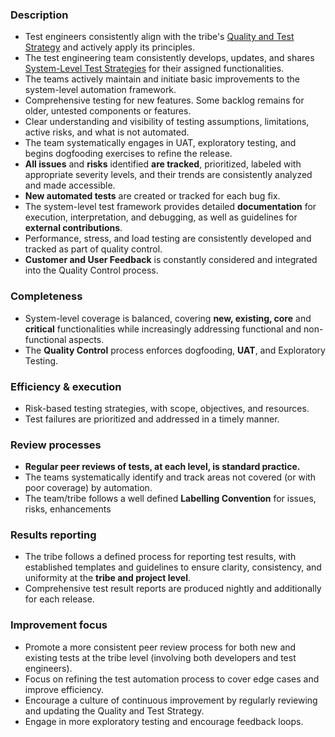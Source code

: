 ### Description

-   Test engineers consistently align with the tribe's [Quality and Test Strategy](../../../quality-strategy/resources/quality-strategy-template.md) and actively apply its principles.
-   The test engineering team consistently develops, updates, and shares [System-Level Test Strategies](../../../quality-strategy/resources/system-level-test-strategy-template.md) for their assigned functionalities.
-   The teams actively maintain and initiate basic improvements to the system-level automation framework.
-   Comprehensive testing for new features. Some backlog remains for older, untested components or features.
-   Clear understanding and visibility of testing assumptions, limitations, active risks, and what is not automated.
-   The team systematically engages in UAT, exploratory testing, and begins dogfooding exercises to refine the release.
-   **All issues** and **risks** identified **are tracked**, prioritized, labeled with appropriate severity levels, and their trends are consistently analyzed and made accessible.
-   **New automated tests** are created or tracked for each bug fix.
-   The system-level test framework provides detailed **documentation** for execution, interpretation, and debugging, as well as guidelines for **external contributions**.
-   Performance, stress, and load testing are consistently developed and tracked as part of quality control.
-   **Customer and User Feedback** is constantly considered and integrated into the Quality Control process.

### Completeness

-   System-level coverage is balanced, covering **new, existing, core** and **critical** functionalities while increasingly addressing functional and non-functional aspects.
-   The **Quality Control** process enforces dogfooding, **UAT**, and Exploratory Testing.

### Efficiency & execution

-   Risk-based testing strategies, with scope, objectives, and resources.
-   Test failures are prioritized and addressed in a timely manner.

### Review processes

-   **Regular peer reviews of tests, at each level, is standard practice.**
-   The teams systematically identify and track areas not covered (or with poor coverage) by automation.
-   The team/tribe follows a well defined **Labelling Convention** for issues, risks, enhancements

### Results reporting

-   The tribe follows a defined process for reporting test results, with established templates and guidelines to ensure clarity, consistency, and uniformity at the **tribe and project level**.
-   Comprehensive test result reports are produced nightly and additionally for each release.

### Improvement focus

-   Promote a more consistent peer review process for both new and existing tests at the tribe level (involving both developers and test engineers).
-   Focus on refining the test automation process to cover edge cases and improve efficiency.
-   Encourage a culture of continuous improvement by regularly reviewing and updating the Quality and Test Strategy.
-   Engage in more exploratory testing and encourage feedback loops.
